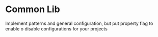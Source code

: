 # Common Lib

Implement patterns and general configuration, but put property flag to enable o disable configurations for your projects

